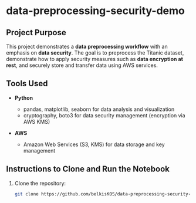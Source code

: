 # data-preprocessing-security-demo
## Project Purpose

This project demonstrates a **data preprocessing workflow** with an emphasis on **data security**. The goal is to preprocess the Titanic dataset, demonstrate how to apply security measures such as **data encryption at rest**, and securely store and transfer data using AWS services.

## Tools Used

- **Python**  
  - pandas, matplotlib, seaborn for data analysis and visualization  
  - cryptography, boto3 for data security management (encryption via AWS KMS)
  
- **AWS**  
  - Amazon Web Services (S3, KMS) for data storage and key management

## Instructions to Clone and Run the Notebook

1. Clone the repository:
   ```bash
   git clone https://github.com/belkisKOS/data-preprocessing-security-demo.git
